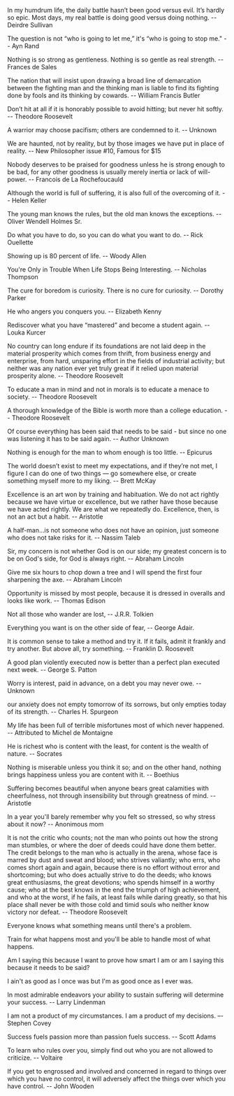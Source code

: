 In my humdrum life, the daily battle hasn’t been good versus evil. It’s hardly so epic. Most days, my real battle is doing good versus doing nothing.
-- Deirdre Sullivan

The question is not “who is going to let me,” it's “who is going to stop me."
-- Ayn Rand

Nothing is so strong as gentleness. Nothing is so gentle as real strength.
-- Frances de Sales

The nation that will insist upon drawing a broad line of demarcation between the fighting man and the thinking man is liable to find its fighting done by fools and its thinking by cowards.
-- William Francis Butler

Don’t hit at all if it is honorably possible to avoid hitting; but never hit softly.
-- Theodore Roosevelt

A warrior may choose pacifism; others are condemned to it.
-- Unknown

We are haunted, not by reality, but by those images we have put in place of reality.
-- New Philosopher issue #10, Famous for $15

Nobody deserves to be praised for goodness unless he is strong enough to be bad, for any other goodness is usually merely inertia or lack of will-power.
-- Francois de La Rochefoucauld

Although the world is full of suffering, it is also full of the overcoming of it.
-- Helen Keller

The young man knows the rules, but the old man knows the exceptions.
-- Oliver Wendell Holmes Sr.

Do what you have to do, so you can do what you want to do.
-- Rick Ouellette

Showing up is 80 percent of life.
-- Woody Allen

You're Only in Trouble When Life Stops Being Interesting.
-- Nicholas Thompson

The cure for boredom is curiosity. There is no cure for curiosity.
-- Dorothy Parker

He who angers you conquers you.
-- Elizabeth Kenny

Rediscover what you have “mastered” and become a student again.
-- Louka Kurcer

No country can long endure if its foundations are not laid deep in the material prosperity which comes from thrift, from business energy and enterprise, from hard, unsparing effort in the fields of industrial activity; but neither was any nation ever yet truly great if it relied upon material prosperity alone.
-- Theodore Roosevelt

To educate a man in mind and not in morals is to educate a menace to society.
-- Theodore Roosevelt

A thorough knowledge of the Bible is worth more than a college education.
-- Theodore Roosevelt

Of course everything has been said that needs to be said - but since no one was listening it has to be said again.
-- Author Unknown

Nothing is enough for the man to whom enough is too little.
-- Epicurus 

The world doesn’t exist to meet my expectations, and if they’re not met, I figure I can do one of two things — go somewhere else, or create something myself more to my liking.
-- Brett McKay

Excellence is an art won by training and habituation. We do not act rightly because we have virtue or excellence, but we rather have those because we have acted rightly. We are what we repeatedly do. Excellence, then, is not an act but a habit.
-- Aristotle

A half-man…is not someone who does not have an opinion, just someone who does not take risks for it. 
-- Nassim Taleb

Sir, my concern is not whether God is on our side; my greatest concern is to be on God's side, for God is always right.
-- Abraham Lincoln

Give me six hours to chop down a tree and I will spend the first four sharpening the axe.
-- Abraham Lincoln

Opportunity is missed by most people, because it is dressed in overalls and looks like work.
-- Thomas Edison

Not all those who wander are lost,
-- J.R.R. Tolkien

Everything you want is on the other side of fear,
-- George Adair.

It is common sense to take a method and try it. If it fails, admit it frankly and try another. But above all, try something. 
-- Franklin D. Roosevelt

A good plan violently executed now is better than a perfect plan executed next week. 
-- George S. Patton

Worry is interest, paid in advance, on a debt you may never owe. 
-- Unknown

our anxiety does not empty tomorrow of its sorrows, but only empties today of its strength.
-- Charles H. Spurgeon

My life has been full of terrible misfortunes most of which never happened.
-- Attributed to Michel de Montaigne

He is richest who is content with the least, for content is the wealth of nature.
-- Socrates

Nothing is miserable unless you think it so; and on the other hand, nothing brings happiness unless you are content with it.
-- Boethius

Suffering becomes beautiful when anyone bears great calamities with cheerfulness, not through insensibility but through greatness of mind.
-- Aristotle

In a year you'll barely remember why you felt so stressed, so why stress about it now?
-- Anonimous mom

It is not the critic who counts; not the man who points out how the strong man stumbles, or where the doer of deeds could have done them better. The credit belongs to the man who is actually in the arena, whose face is marred by dust and sweat and blood; who strives valiantly; who errs, who comes short again and again, because there is no effort without error and shortcoming; but who does actually strive to do the deeds; who knows great enthusiasms, the great devotions; who spends himself in a worthy cause; who at the best knows in the end the triumph of high achievement, and who at the worst, if he fails, at least fails while daring greatly, so that his place shall never be with those cold and timid souls who neither know victory nor defeat. 
-- Theodore Roosevelt

Everyone knows what something means until there's a problem.

Train for what happens most and you'll be able to handle most of what happens.

Am I saying this because I want to prove how smart I am or am I saying this because it needs to be said?

I ain't as good as I once was but I'm as good once as I ever was.

In most admirable endeavors your ability to sustain suffering will determine your success. 
-- Larry Lindenman

I am not a product of my circumstances. I am a product of my decisions. 
–- Stephen Covey

Success fuels passion more than passion fuels success. 
-- Scott Adams

To learn who rules over you, simply find out who you are not allowed to criticize. 
-- Voltaire

If you get to engrossed and involved and concerned in regard to things over which you have no control, it will adversely affect the things over which you have control. 
-- John Wooden
